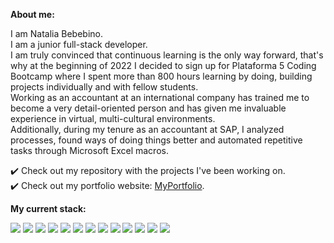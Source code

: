 **About me:**

I am Natalia Bebebino. <br/>
I am a junior full-stack developer. <br/>
I am truly convinced that continuous learning is the only way forward, that's why at the beginning of 2022 I decided to sign up for Plataforma 5 Coding Bootcamp where I spent more than 800 hours learning by doing, building projects individually and with fellow students. <br/>
Working as an accountant at an international company has trained me to become a very detail-oriented person and has given me invaluable experience in virtual, multi-cultural environments. <br/>
Additionally, during my tenure as an accountant at SAP, I analyzed processes, found ways of doing things better and automated repetitive tasks through Microsoft Excel macros. <br/>

✔️ Check out my repository with the projects I've been working on. <br/>
✔️ Check out my portfolio website: [MyPortfolio](https://nataliabebebino.github.io/SinglePagePortfolio/). 

**My current stack:**
<div align="justify">
    <img src="https://img.shields.io/badge/HTML5-E34F26?style=for-the-badge&logo=html5&logoColor=white" />
    <img src="https://img.shields.io/badge/CSS3-1572B6?style=for-the-badge&logo=css3&logoColor=white" />
    <img src="https://img.shields.io/badge/Bootstrap-563D7C?style=for-the-badge&logo=bootstrap&logoColor=white" />
    <img src="https://img.shields.io/badge/JavaScript-F7DF1E?style=for-the-badge&logo=javascript&logoColor=black" />
    <img src="https://img.shields.io/badge/React-20232A?style=for-the-badge&logo=react&logoColor=61DAFB" />
    <img src="https://img.shields.io/badge/Redux-593D88?style=for-the-badge&logo=redux&logoColor=white" />
    <img src="https://img.shields.io/badge/Node.js-43853D?style=for-the-badge&logo=node.js&logoColor=white" />
    <img src="https://img.shields.io/badge/Express.js-404D59?style=for-the-badge" />
    <img src="https://img.shields.io/badge/sequelize-323330?style=for-the-badge&logo=sequelize&logoColor=blue" />
    <img src="https://img.shields.io/badge/PostgreSQL-316192?style=for-the-badge&logo=postgresql&logoColor=white" />
    <img src="https://img.shields.io/badge/MySQL-005C84?style=for-the-badge&logo=mysql&logoColor=white" />
    <img src="https://img.shields.io/badge/MongoDB-4EA94B?style=for-the-badge&logo=mongodb&logoColor=white" />
    <img src="https://img.shields.io/badge/GitHub-100000?style=for-the-badge&logo=github&logoColor=white" />
</div>

<br/>


<!---
NataliaBebebino/NataliaBebebino is a ✨ special ✨ repository because its `README.md` (this file) appears on your GitHub profile.
You can click the Preview link to take a look at your changes.
--->
